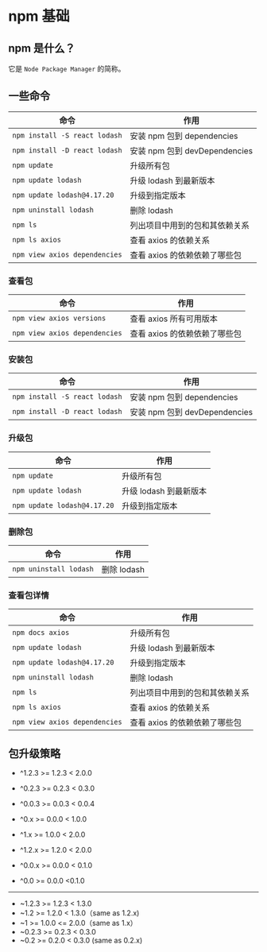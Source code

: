 # npm 基础

## npm 是什么？

它是 `Node Package Manager` 的简称。

## 一些命令

| 命令                          | 作用                           |
| ----------------------------- | ------------------------------ |
| `npm install -S react lodash` | 安装 npm 包到 dependencies     |
| `npm install -D react lodash` | 安装 npm 包到 devDependencies  |
| `npm update`                  | 升级所有包                     |
| `npm update lodash`           | 升级 lodash 到最新版本         |
| `npm update lodash@4.17.20`   | 升级到指定版本                 |
| `npm uninstall lodash`        | 删除 lodash                    |
| `npm ls`                      | 列出项目中用到的包和其依赖关系 |
| `npm ls axios`                | 查看 axios 的依赖关系          |
| `npm view axios dependencies` | 查看 axios 的依赖依赖了哪些包  |

### 查看包

| 命令                          | 作用                          |
| ----------------------------- | ----------------------------- |
| `npm view axios versions`     | 查看 axios 所有可用版本       |
| `npm view axios dependencies` | 查看 axios 的依赖依赖了哪些包 |

### 安装包

| 命令                          | 作用                          |
| ----------------------------- | ----------------------------- |
| `npm install -S react lodash` | 安装 npm 包到 dependencies    |
| `npm install -D react lodash` | 安装 npm 包到 devDependencies |

### 升级包

| 命令                        | 作用                   |
| --------------------------- | ---------------------- |
| `npm update`                | 升级所有包             |
| `npm update lodash`         | 升级 lodash 到最新版本 |
| `npm update lodash@4.17.20` | 升级到指定版本         |

### 删除包

| 命令                   | 作用        |
| ---------------------- | ----------- |
| `npm uninstall lodash` | 删除 lodash |


### 查看包详情
| 命令                          | 作用                           |
| ----------------------------- | ------------------------------ |
| `npm docs axios`                  | 升级所有包                     |
| `npm update lodash`           | 升级 lodash 到最新版本         |
| `npm update lodash@4.17.20`   | 升级到指定版本                 |
| `npm uninstall lodash`        | 删除 lodash                    |
| `npm ls`                      | 列出项目中用到的包和其依赖关系 |
| `npm ls axios`                | 查看 axios 的依赖关系          |
| `npm view axios dependencies` | 查看 axios 的依赖依赖了哪些包  |

## 包升级策略

- ^1.2.3 >= 1.2.3 < 2.0.0
- ^0.2.3 >= 0.2.3 < 0.3.0
- ^0.0.3 >= 0.0.3 < 0.0.4
  <br/>

- ^0.x >= 0.0.0 < 1.0.0
- ^1.x >= 1.0.0 < 2.0.0
  <br/>

- ^1.2.x >= 1.2.0 < 2.0.0
- ^0.0.x >= 0.0.0 < 0.1.0
- ^0.0 >= 0.0.0 <0.1.0

---

- ~1.2.3 >= 1.2.3 < 1.3.0
- ~1.2 >= 1.2.0 < 1.3.0（same as 1.2.x)
- ~1 >= 1.0.0 <= 2.0.0（same as 1.x）
- ~0.2.3 >= 0.2.3 < 0.3.0
- ~0.2 >= 0.2.0 < 0.3.0 (same as 0.2.x)
